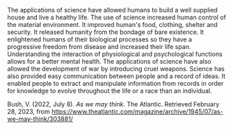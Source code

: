 The applications of science have allowed humans to build a well supplied house and live a healthy life. The use of science increased human control of the material environment. It improved human's food, clothing, shelter and security. It released humanity from the bondage of bare existence. It enlightened humans of their biological processes so they have a progressive freedom from disease and increased their life span. Understanding the interaction of physiological and psychological functions allows for a better mental health. The applications of science have also allowed the development of war by introducing cruel weapons. Science has also provided easy communication between people and a record of ideas. It enabled people to extract and manipulate information from records in order for knowledge to evolve throughout the life or a race than an individual.

Bush, V. (2022, July 8). _As we may think_. The Atlantic. Retrieved February 28, 2023, from https://www.theatlantic.com/magazine/archive/1945/07/as-we-may-think/303881/
